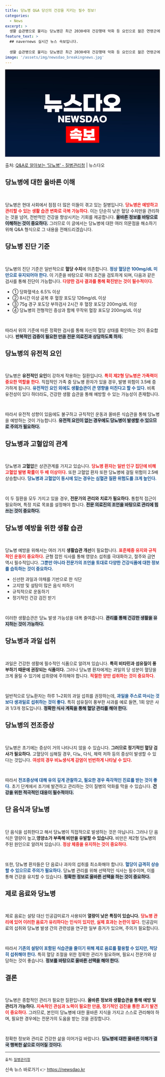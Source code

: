 ```yaml
---
title: 당뇨병 Q&A 당신의 건강을 지키는 필수 정보!
categories:
  - News
excerpt: >
  생활 습관병으로 불리는 당뇨병은 최근 2030세대 건강행태 악화 등 요인으로 젊은 연령군에서도 환자가 늘어나…
feature_text: >
  ## navernews 실시간 뉴스 속보입니다.

  생활 습관병으로 불리는 당뇨병은 최근 2030세대 건강행태 악화 등 요인으로 젊은 연령군에서도 환자가 늘어나…
image: '/assets/img/newsdao_breakingnews.jpg'
---
```


![뉴스다오 속보](/assets/img/newsdao_breakingnews.jpg)

<p>출처: <a href="https://newsdao.kr/2491" rel="dofollow">Q&A로 알아보는 ‘당뇨병’ - 질병관리청</a> | 뉴스다오</p>

<h2 data-ke-size="size26">당뇨병에 대한 올바른 이해</h2>

<p data-ke-size="size16">&nbsp;</p>

당뇨병은 현대 사회에서 점점 더 많은 이들이 겪고 있는 질병입니다. <b><span style="color: #ee2323;">당뇨병은 예방하고 관리할 수 있는 생활 습관 변화로 극복 가능하다.</span></b> 이는 단순히 낮은 혈당 수치만을 관리하는 것을 넘어, 전반적인 건강을 향상시키는 기회를 제공합니다. <b><span style="background-color: #21538527;">올바른 정보를 바탕으로 이해하는 것이 중요하다.</span></b> 그러므로 이 글에서는 당뇨병에 대한 여러 의문점을 해소하기 위해 Q&A 형식으로 그 내용을 전해드리겠습니다.

<h2 data-ke-size="size26">당뇨병 진단 기준</h2>

<p data-ke-size="size16">&nbsp;</p>

당뇨병의 진단 기준은 일반적으로 <b>혈당 수치</b>에 의존합니다. <b><span style="color: #1a5490;">정상 혈당은 100mg/dL 미만으로 유지되어야 한다.</span></b> 이 기준을 바탕으로 여러 조건을 검토하게 되며, 다음과 같은 검사를 통해 진단이 가능합니다. <b><span style="color: #ee2323;">다양한 검사 결과를 통해 확진받는 것이 필수적이다.</span></b>

<ul>
    <li>① 당화혈색소 6.5% 이상</li>
    <li>② 8시간 이상 공복 후 혈장 포도당 126mg/dL 이상</li>
    <li>③ 75g 경구 포도당 부하검사 2시간 후 혈장 포도당 200mg/dL 이상</li>
    <li>④ 당뇨병의 전형적인 증상과 함께 무작위 혈장 포도당 200mg/dL 이상</li>
</ul>

<p data-ke-size="size16">&nbsp;</p>

따라서 위의 기준에 따른 정확한 검사를 통해 자신의 혈당 상태를 확인하는 것이 중요합니다. <b><span style="background-color: #21538527;">반복적인 검증이 필요한 만큼 전문 의료진과 상담하도록 하자.</span></b>

<h2 data-ke-size="size26">당뇨병의 유전적 요인</h2>

<p data-ke-size="size16">&nbsp;</p>

당뇨병은 <b>유전적인 요인</b>이 강하게 작용하는 질환입니다. <b><span style="color: #ee2323;">특히 제2형 당뇨병은 가족력이 중요한 역할을 한다.</span></b> 직접적인 가족 중 당뇨병 환자가 있을 경우, 발병 위험이 3.5배 증가하게 됩니다. <b><span style="color: #1a5490;">유전적인 요인 외에도 생활습관이 큰 영향을 미친다고 할 수 있다.</span></b> 비록 유전성이 있다 하더라도, 건강한 생활 습관을 통해 예방할 수 있는 가능성이 존재합니다.

<p data-ke-size="size16">&nbsp;</p>

따라서 유전적 성향이 있음에도 불구하고 규칙적인 운동과 올바른 식습관을 통해 당뇨병을 예방하는 것이 가능합니다. <b><span style="background-color: #21538527;">유전적 요인이 없는 경우에도 당뇨병이 발생할 수 있으므로 주의가 필요하다.</span></b>

<h2 data-ke-size="size26">당뇨병과 고혈압의 관계</h2>

<p data-ke-size="size16">&nbsp;</p>

당뇨병과 <b>고혈압</b>은 상관관계를 가지고 있습니다. <b><span style="color: #ee2323;">당뇨병 환자는 일반 인구 집단에 비해 고혈압 발병 확률이 두 배 이상이다.</span></b> 또한 고혈압 환자 또한 당뇨병에 걸릴 위험이 2.5배 상승합니다. <b><span style="color: #1a5490;">당뇨병과 고혈압이 동시에 있는 경우는 심혈관 질환 위험도를 크게 높인다.</span></b>

<p data-ke-size="size16">&nbsp;</p>

이 두 질환을 모두 가지고 있을 경우, <b>전문가의 관리와 치료가 필요하다.</b> 통합적 접근이 필요하며, 특정 치료 목표를 설정해야 합니다. <b><span style="background-color: #21538527;">전문 의료진의 조언을 바탕으로 관리에 힘쓰는 것이 중요하다.</span></b>

<h2 data-ke-size="size26">당뇨병 예방을 위한 생활 습관</h2>

<p data-ke-size="size16">&nbsp;</p>

당뇨병 예방을 위해서는 여러 가지 <b>생활습관 개선</b>이 필요합니다. <b><span style="color: #ee2323;">표준체중 유지와 규칙적인 운동이 중요하다.</span></b> 균형 잡힌 식사를 통해 영양소 섭취를 극대화하고, 절주와 금연 역시 필수적입니다. <b><span style="color: #1a5490;">그뿐만 아니라 전문가의 조언을 토대로 다양한 건강식품에 대한 정보를 습득하는 것이 중요하다.</span></b>

<ul>
    <li>신선한 과일과 야채를 기반으로 한 식단</li>
    <li>고지방 및 설탕이 많은 음식 피하기</li>
    <li>규칙적으로 운동하기</li>
    <li>정기적인 건강 검진 받기</li>
</ul>

<p data-ke-size="size16">&nbsp;</p>

이러한 생활습관은 당뇨 발생 가능성을 대폭 줄여줍니다. <b><span style="background-color: #21538527;">관리를 통해 건강한 생활을 유지하는 것이 가능하다.</span></b>

<h2 data-ke-size="size26">당뇨병과 과일 섭취</h2>

<p data-ke-size="size16">&nbsp;</p>

과일은 건강한 생활에 필수적인 식품으로 알려져 있습니다. <b>특히 <b>비타민과 섬유질</b>이 풍부하기 때문에 권장되는 식품이다.</b> 그러나 당뇨병 환자에게는 과일의 당 성분이 혈당을 크게 올릴 수 있기에 섭취량에 주의해야 합니다. <b><span style="color: #ee2323;">적절한 양만 섭취하는 것이 중요하다.</span></b>

<p data-ke-size="size16">&nbsp;</p>

일반적으로 당뇨환자는 하루 1~2회의 과일 섭취를 권장하는데, <b><span style="color: #1a5490;">과일을 주스로 마시는 것보다 생과일로 섭취하는 것이 좋다.</span></b> 특히 섬유질이 풍부한 사과를 예로 들면, 1회 양은 사과 1/3개 정도입니다. <b><span style="background-color: #21538527;">정확한 식사 계획을 통해 혈당 관리를 해야 한다.</span></b>

<h2 data-ke-size="size26">당뇨병의 전조증상</h2>

<p data-ke-size="size16">&nbsp;</p>

당뇨병은 초기에는 증상이 거의 나타나지 않을 수 있습니다. <b>그러므로 <b>정기적인 혈당 검사가 필요하다.</b></b> 고혈당이 심해질 경우, 다뇨, 다식, 체력 저하 등의 증상이 발생할 수 있다는 것입니다. <b><span style="color: #ee2323;">여성의 경우 비뇨생식계 감염이 빈번하게 나타날 수 있다.</span></b>

<p data-ke-size="size16">&nbsp;</p>

따라서 <b><span style="color: #1a5490;">전조증상에 대해 유의 깊게 관찰하고, 필요한 경우 즉각적인 진료를 받는 것이 좋다.</span></b> 초기 단계에서 조기에 발견하고 관리하는 것이 질병의 악화를 막을 수 있습니다. <b><span style="background-color: #21538527;">건강을 위한 적극적인 대응이 필수적이다.</span></b>

<h2 data-ke-size="size26">단 음식과 당뇨병</h2>

<p data-ke-size="size16">&nbsp;</p>

단 음식을 섭취한다고 해서 당뇨병이 직접적으로 발생하는 것은 아닙니다. 그러나 단 음식은 열량이 높고,<b>영양소가 부족해 비만을 유발할 수 있습니다.</b> 비만은 제2형 당뇨병의 주된 원인으로 알려져 있습니다. <b><span style="color: #ee2323;">정상 체중을 유지하는 것이 중요하다.</span></b>

<p data-ke-size="size16">&nbsp;</p>

또한, 당뇨병 환자들은 단 음료나 과자의 섭취를 최소화해야 합니다. <b><span style="color: #1a5490;">혈당이 급격히 상승할 수 있으므로 주의가 필요하다.</span></b> 당뇨병 관리를 위해 선택적인 식사는 필수이며, 이를 통해 건강을 유지할 수 있습니다. <b><span style="background-color: #21538527;">정확한 정보로 올바른 선택을 하는 것이 중요하다.</span></b>

<h2 data-ke-size="size26">제로 음료와 당뇨병</h2>

<p data-ke-size="size16">&nbsp;</p>

제로 음료는 설탕 대신 인공감미료가 사용되어 <b>열량이 낮은 특징이 있습니다.</b> <b><span style="color: #ee2323;">당뇨병 관리에 있어 이러한 음료가 유리하다는 인식이 있지만, 실제 효과는 논란이 많다.</span></b> 인공감미료의 섭취와 당뇨병 발생 간의 관련성을 연구한 일부 증거가 있으며, 주의가 필요합니다. 

<p data-ke-size="size16">&nbsp;</p>

따라서 <b><span style="color: #1a5490;">기존의 설탕이 포함된 식습관을 줄이기 위해 제로 음료를 활용할 수 있지만, 적당히 섭취해야 한다.</span></b> 특히 혈당 조절을 위한 정확한 관리가 필요하며, 필요시 전문가와 상담하는 것이 좋습니다. <b><span style="background-color: #21538527;">정보를 바탕으로 올바른 선택을 해야 한다.</span></b>

<h2 data-ke-size="size26">결론</h2>

<p data-ke-size="size16">&nbsp;</p>

당뇨병은 종합적인 관리가 필요한 질환입니다. <b>올바른 정보와 생활습관을 통해 예방 및 관리가 가능하다.</b> <b><span style="color: #ee2323;">지속적인 관심과 노력이 필요한 만큼, 정기적인 검진을 통한 조기 발견이 중요하다.</span></b> 그러므로, 본인이 당뇨병에 대한 올바른 지식을 가지고 스스로 관리해야 하며, 필요한 경우에는 전문가의 도움을 받는 것을 권장합니다.

<p data-ke-size="size16">&nbsp;</p>

정확한 정보와 관리로 건강한 삶을 이어가길 바랍니다. <b><span style="background-color: #21538527;">당뇨병에 대한 올바른 이해가 결국 행복한 삶으로 이어질 것이다.</span></b> 

<hr> 

<small>출처: [질병관리청](https://newsdao.kr/2491)</small> 

신속 뉴스 바로가기 👉 <a href="https://newsdao.kr" rel="dofollow">https://newsdao.kr</a>


